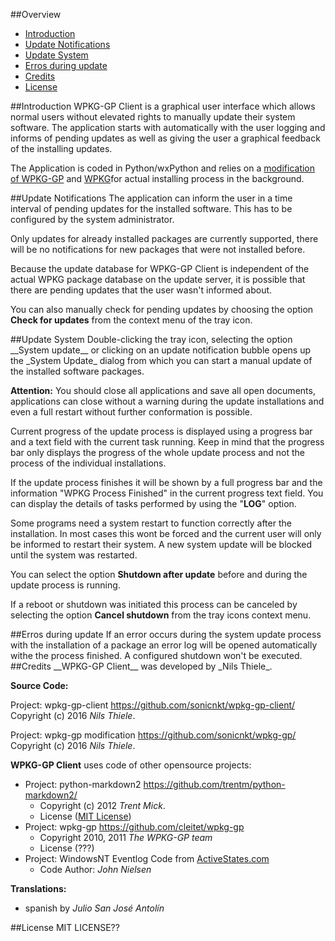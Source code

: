 ##Overview
- [Introduction](#introduction)
- [Update Notifications](#updates)
- [Update System](#upgrade)
- [Erros during update](#error)
- [Credits](#credits)
- [License](#license)

<a name="introduction">
##Introduction
WPKG-GP Client is a graphical user interface which allows normal users without elevated rights to manually update their
system software. The application starts with automatically with the user logging and informs of pending updates as well as
giving the user a graphical feedback of the installing updates.

The Application is coded in Python/wxPython and relies on a [modification of WPKG-GP](https://github.com/sonicnkt/wpkg-gp/)
and [WPKG](https://wpkg.org/)for actual installing process in the background.

<a name="updates">
##Update Notifications
The application can inform the user in a time interval of pending updates for the installed software. This has to be 
configured by the system administrator.

Only updates for already installed packages are currently supported, there will be no notifications for new packages that 
were not installed before.

Because the update database for WPKG-GP Client is independent of the actual WPKG package database on the update server, 
it is possible that there are pending updates that the user wasn't informed about.

You can also manually check for pending updates by choosing the option __Check for updates__ from the context menu of 
the tray icon.

<a name="upgrade">
##Update System
Double-clicking the tray icon, selecting the option __System update__ or clicking on an update notification bubble opens
up the _System Update_ dialog from which you can start a manual update of the installed software packages.

__Attention:__
You should close all applications and save all open documents, applications can close without a warning during the 
update installations and even a full restart without further conformation is possible.

Current progress of the update process is displayed using a progress bar and a text field with the current task running.
Keep in mind that the progress bar only displays the progress of the whole update process and not the process of the
individual installations.

If the update process finishes it will be shown by a full progress bar and the information "WPKG Process Finished" in 
the current progress text field. You can display the details of tasks performed by using the "__LOG__"  option.

Some programs need a system restart to function correctly after the installation. In most cases this wont be forced and 
the current user will only be informed to restart their system. A new system update will be blocked until the system was
restarted.

You can select the option __Shutdown after update__ before and during the update process is running. 

If a reboot or shutdown was initiated this process can be canceled by selecting the option __Cancel shutdown__ from the 
tray icons context menu. 

<a name="error">
##Erros during update
If an error occurs during the system update process with the installation of a package an error log will be opened 
automatically withe the process finished. A configured shutdown won't be executed.

<a name="credits">
##Credits
__WPKG-GP Client__ was developed by _Nils Thiele_.

__Source Code:__

Project: wpkg-gp-client <https://github.com/sonicnkt/wpkg-gp-client/><br/>
Copyright (c) 2016 _Nils Thiele_.

Project: wpkg-gp modification <https://github.com/sonicnkt/wpkg-gp/><br/>
Copyright (c) 2016 _Nils Thiele_.

__WPKG-GP Client__ uses code of other opensource projects:

- Project: python-markdown2 <https://github.com/trentm/python-markdown2/>
    - Copyright (c) 2012 _Trent Mick_.
    - License ([MIT License](https://github.com/trentm/python-markdown2/blob/master/LICENSE.txt))
- Project: wpkg-gp <https://github.com/cleitet/wpkg-gp>
    - Copyright 2010, 2011 _The WPKG-GP team_
    - License (???)
- Project: WindowsNT Eventlog Code from [ActiveStates.com](http://docs.activestate.com/activepython/3.3/pywin32/Windows_NT_Eventlog.html)
    - Code Author: _John Nielsen_


__Translations:__

- spanish by _Julio San José Antolín_

<a name="license">
##License
MIT LICENSE??